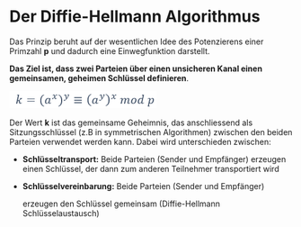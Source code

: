 # Der Diffie-Hellmann Algorithmus

Das Prinzip beruht auf der wesentlichen Idee des Potenzierens einer Primzahl **p** und dadurch eine Einwegfunktion darstellt.

**Das Ziel ist, dass zwei Parteien über einen unsicheren Kanal einen gemeinsamen, geheimen Schlüssel definieren**. 

![](../../.gitbook/assets/dhk.png)

Der Wert **k** ist das gemeinsame Geheimnis, das anschliessend als Sitzungsschlüssel \(z.B in symmetrischen Algorithmen\) zwischen den beiden Parteien verwendet werden kann. Dabei wird unterschieden zwischen:

* **Schlüsseltransport:** Beide Parteien \(Sender und Empfänger\) erzeugen einen Schlüssel, der dann zum anderen Teilnehmer transportiert wird
* **Schlüsselvereinbarung:** Beide Parteien \(Sender und Empfänger\)

  erzeugen den Schlüssel gemeinsam \(Diffie-Hellmann Schlüsselaustausch\)

